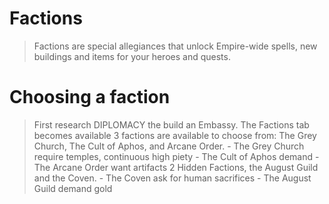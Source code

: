 # Factions
> Factions are special allegiances that unlock Empire-wide spells, new buildings and items for your heroes and quests. 

# Choosing a faction
> First research DIPLOMACY the build an Embassy. 
> The Factions tab becomes available 
> 3 factions are available to choose from: The Grey Church, The Cult of Aphos, and Arcane Order. 
    - The Grey Church require temples, continuous high piety
    - The Cult of Aphos demand 
    - The Arcane Order want artifacts
> 2 Hidden Factions, the August Guild and the Coven.
    - The Coven ask for human sacrifices 
    - The August Guild demand gold

